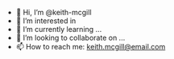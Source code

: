 - 👋 Hi, I’m @keith-mcgill
- 👀 I’m interested in 
- 🌱 I’m currently learning ...
- 💞️ I’m looking to collaborate on ...
- 📫 How to reach me: keith.mcgill@email.com

<!---
keith-mcgill/keith-mcgill is a ✨ special ✨ repository because its `README.md` (this file) appears on your GitHub profile.
You can click the Preview link to take a look at your changes.
--->
